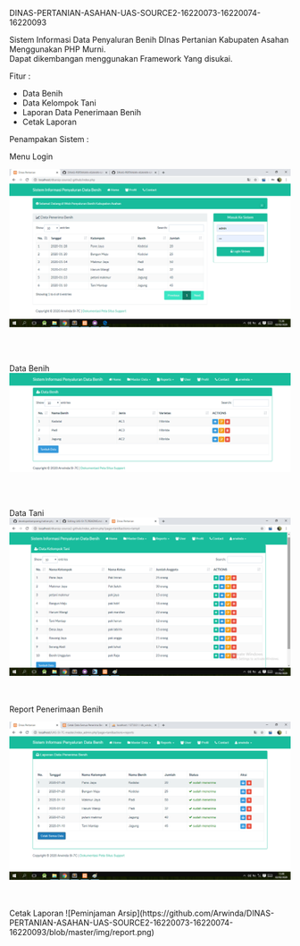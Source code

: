 DINAS-PERTANIAN-ASAHAN-UAS-SOURCE2-16220073-16220074-16220093

Sistem Informasi Data Penyaluran Benih DInas Pertanian Kabupaten Asahan Menggunakan PHP Murni. <br>
Dapat dikembangan menggunakan Framework Yang disukai.

Fitur :
- Data Benih
- Data Kelompok Tani
- Laporan Data Penerimaan Benih
- Cetak Laporan 

Penampakan Sistem :

Menu Login

![Tampilan Home](https://github.com/Arwinda/DINAS-PERTANIAN-ASAHAN-UAS-SOURCE2-16220073-16220074-16220093/blob/master/img/1.png)

<br>
<br>

Data Benih
![Riwayat Peminjaman Arsip](https://github.com/Arwinda/DINAS-PERTANIAN-ASAHAN-UAS-SOURCE2-16220073-16220074-16220093/blob/master/img/2.png)

<br>
<br>

Data Tani
![Peminjaman Arsip](https://github.com/Arwinda/DINAS-PERTANIAN-ASAHAN-UAS-SOURCE2-16220073-16220074-16220093/blob/master/img/3.png)

<br>
<br>
Report Penerimaan Benih

![Peminjaman Arsip](https://github.com/Arwinda/DINAS-PERTANIAN-ASAHAN-UAS-SOURCE2-16220073-16220074-16220093/blob/master/img/data_report.png)

<br>
<br>
Cetak Laporan
![Peminjaman Arsip](https://github.com/Arwinda/DINAS-PERTANIAN-ASAHAN-UAS-SOURCE2-16220073-16220074-16220093/blob/master/img/report.png)
